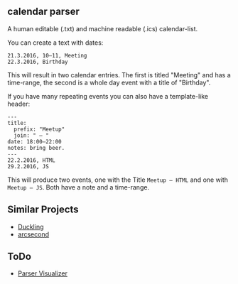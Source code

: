 ## calendar parser
A human editable (.txt) and machine readable (.ics) calendar-list.

You can create a text with dates:
```
21.3.2016, 10–11, Meeting 
22.3.2016, Birthday
```
This will result in two calendar entries. The first is titled "Meeting" and has a time-range, the second is a whole day event with a title of "Birthday".

If you have many repeating events you can also have a template-like header:


```
---
title:
  prefix: "Meetup"
  join: " – "
date: 18:00–22:00
notes: bring beer.
---
22.2.2016, HTML
29.2.2016, JS
```
This will produce two events, one with the Title `Meetup – HTML` and one with `Meetup – JS`. Both have a note and a time-range.


## Similar Projects
* [Duckling](https://github.com/facebook/duckling)
* [arcsecond](https://github.com/francisrstokes/arcsecond)

## ToDo
* [Parser Visualizer](https://mattmazzola.github.io/slate-entity-labeler/)
